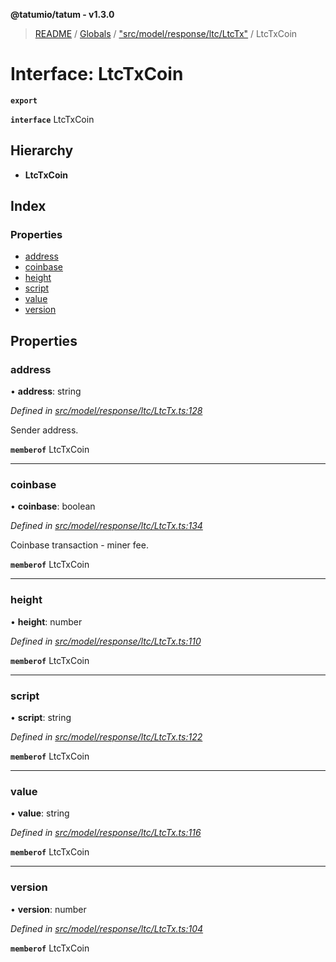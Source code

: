 **@tatumio/tatum - v1.3.0**

> [README](../README.md) / [Globals](../globals.md) / ["src/model/response/ltc/LtcTx"](../modules/_src_model_response_ltc_ltctx_.md) / LtcTxCoin

# Interface: LtcTxCoin

**`export`** 

**`interface`** LtcTxCoin

## Hierarchy

* **LtcTxCoin**

## Index

### Properties

* [address](_src_model_response_ltc_ltctx_.ltctxcoin.md#address)
* [coinbase](_src_model_response_ltc_ltctx_.ltctxcoin.md#coinbase)
* [height](_src_model_response_ltc_ltctx_.ltctxcoin.md#height)
* [script](_src_model_response_ltc_ltctx_.ltctxcoin.md#script)
* [value](_src_model_response_ltc_ltctx_.ltctxcoin.md#value)
* [version](_src_model_response_ltc_ltctx_.ltctxcoin.md#version)

## Properties

### address

•  **address**: string

*Defined in [src/model/response/ltc/LtcTx.ts:128](https://github.com/tatumio/tatum-js/blob/31bb1b4/src/model/response/ltc/LtcTx.ts#L128)*

Sender address.

**`memberof`** LtcTxCoin

___

### coinbase

•  **coinbase**: boolean

*Defined in [src/model/response/ltc/LtcTx.ts:134](https://github.com/tatumio/tatum-js/blob/31bb1b4/src/model/response/ltc/LtcTx.ts#L134)*

Coinbase transaction - miner fee.

**`memberof`** LtcTxCoin

___

### height

•  **height**: number

*Defined in [src/model/response/ltc/LtcTx.ts:110](https://github.com/tatumio/tatum-js/blob/31bb1b4/src/model/response/ltc/LtcTx.ts#L110)*

**`memberof`** LtcTxCoin

___

### script

•  **script**: string

*Defined in [src/model/response/ltc/LtcTx.ts:122](https://github.com/tatumio/tatum-js/blob/31bb1b4/src/model/response/ltc/LtcTx.ts#L122)*

**`memberof`** LtcTxCoin

___

### value

•  **value**: string

*Defined in [src/model/response/ltc/LtcTx.ts:116](https://github.com/tatumio/tatum-js/blob/31bb1b4/src/model/response/ltc/LtcTx.ts#L116)*

**`memberof`** LtcTxCoin

___

### version

•  **version**: number

*Defined in [src/model/response/ltc/LtcTx.ts:104](https://github.com/tatumio/tatum-js/blob/31bb1b4/src/model/response/ltc/LtcTx.ts#L104)*

**`memberof`** LtcTxCoin

